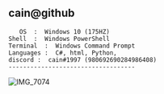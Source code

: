 cain@github
   -----------------------------------
       OS  :  Windows 10 (175HZ)
    Shell  :  Windows PowerShell
    Terminal  :  Windows Command Prompt
    Languages :  C#, html, Python,
    discord :  cain#1997 (980692690284986408)
    -----------------------------------
![IMG_7074](https://user-images.githubusercontent.com/113727935/190825505-27db6f2c-23db-4ad8-bf62-53b51005486e.jpg)
